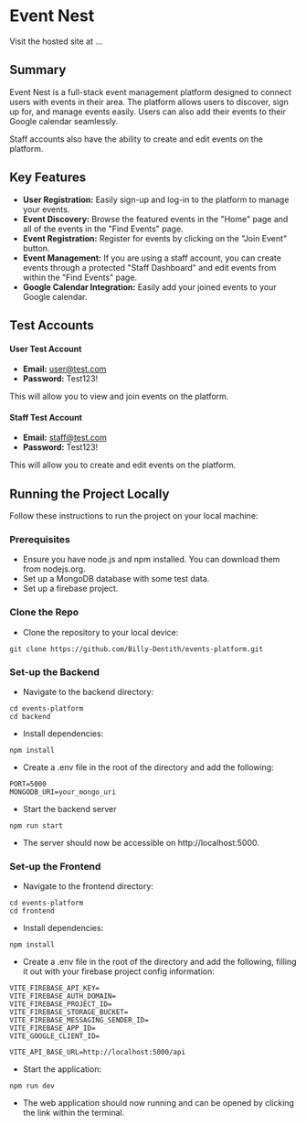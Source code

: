 # Event Nest

Visit the hosted site at ... 

## Summary 

Event Nest is a full-stack event management platform designed to connect users with events in their area. The platform allows users to discover, sign up for, and manage events easily. Users can also add their events to their Google calendar seamlessly. 

Staff accounts also have the ability to create and edit events on the platform. 

## Key Features

- **User Registration:** Easily sign-up and log-in to the platform to manage your events.
- **Event Discovery:** Browse the featured events in the "Home" page and all of the events in the "Find Events" page.
- **Event Registration:** Register for events by clicking on the "Join Event" button. 
- **Event Management:** If you are using a staff account, you can create events through a protected "Staff Dashboard" and edit events from within the "Find Events" page. 
- **Google Calendar Integration:** Easily add your joined events to your Google calendar. 


## Test Accounts 

#### User Test Account 

- **Email:** user@test.com
- **Password:** Test123!

This will allow you to view and join events on the platform. 

#### Staff Test Account

- **Email:** staff@test.com
- **Password:** Test123!

This will allow you to create and edit events on the platform.

## Running the Project Locally

Follow these instructions to run the project on your local machine: 

### Prerequisites
- Ensure you have node.js and npm installed. You can download them from nodejs.org.
- Set up a MongoDB database with some test data. 
- Set up a firebase project. 

### Clone the Repo
- Clone the repository to your local device:
```
git clone https://github.com/Billy-Dentith/events-platform.git
```
### Set-up the Backend
- Navigate to the backend directory:
```
cd events-platform
cd backend
```

- Install dependencies:
```
npm install
```

- Create a .env file in the root of the directory and add the following:
```
PORT=5000                 
MONGODB_URI=your_mongo_uri 
```

- Start the backend server
```
npm run start
```

- The server should now be accessible on http://localhost:5000. 

### Set-up the Frontend
- Navigate to the frontend directory:
```
cd events-platform
cd frontend
```

- Install dependencies:
```
npm install
```

- Create a .env file in the root of the directory and add the following, filling it out with your firebase project config information:
```
VITE_FIREBASE_API_KEY=
VITE_FIREBASE_AUTH_DOMAIN=
VITE_FIREBASE_PROJECT_ID=
VITE_FIREBASE_STORAGE_BUCKET=
VITE_FIREBASE_MESSAGING_SENDER_ID=
VITE_FIREBASE_APP_ID=
VITE_GOOGLE_CLIENT_ID=

VITE_API_BASE_URL=http://localhost:5000/api
```

- Start the application:
```
npm run dev
```

- The web application should now running and can be opened by clicking the link within the terminal. 

